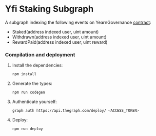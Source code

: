 # Yfi Staking Subgraph

A subgraph indexing the following events on YearnGovernance [contract](https://etherscan.io/address/0xBa37B002AbaFDd8E89a1995dA52740bbC013D992#code): 
- Staked(address indexed user, uint amount)
- Withdrawn(address indexed user, uint amount)
- RewardPaid(address indexed user, uint reward)

### Compilation and deployment

1. Install the dependencies:
    ```bash
    npm install
    ```
2. Generate the types:
    ```bash
    npm run codegen
    ```
3. Authenticate yourself:
    ```bash
    graph auth https://api.thegraph.com/deploy/ <ACCESS_TOKEN>
    ```
3. Deploy:
    ```bash
    npm run deploy
    ```